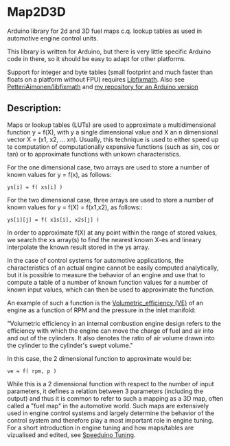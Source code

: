 # Map2D3D

Arduino library for 2d and 3D fuel maps c.q. lookup tables as used in
automotive engine control units.

This library is written for Arduino, but there is very little specific Arduino
code in there, so it should be easy to adapt for other platforms.

Support for integer and byte tables (small footprint and much faster than
floats on a platform without FPU) requires
[Libfixmath](https:en.wikipedia.org/wiki/Libfixmath).  Also see
[PetteriAimonen/libfixmath](https:github.com/PetteriAimonen/libfixmath) and
[my repository for an Arduino version](https:github.com/l4m4re/Arduino_fixpt)


Description:
------------

Maps or lookup tables (LUTs) are used to approximate a multidimensional
function y = f(X), with y a single dimensional value and X an n dimensional
vector X = (x1, x2, ... xn). Usually, this technique is used to either speed
up te computation of computationally expensive functions (such as sin, cos or
tan) or to approximate functions with unkown characteristics.

For the one dimensional case, two arrays are used to store a number of known
values for y = f(x), as follows:

    ys[i] = f( xs[i] )
    
For the two dimensional case, three arrays are used to store a number of known
values for y = f(X) = f(x1,x2), as follows::

    ys[i][j] = f( x1s[i], x2s[j] )

In order to approximate f(X) at any point within the range of stored values,
we search the xs array(s) to find the nearest known X-es and lineary
interpolate the known result stored in the ys array.    

In the case of control systems for automotive applications, the
characteristics of an actual engine cannot be easily computed analytically,
but it is possible to measure the behavior of an engine and use that to
compute a table of a number of known function values for a number of known
input values, which can then be used to approximate the function.

An example of such a function is the [Volumetric_efficiency
(VE)](https:en.wikipedia.org/wiki/Volumetric_efficiency) of an engine as a
function of RPM and the pressure in the inlet manifold:

"Volumetric efficiency in an internal combustion engine design refers to the
efficiency with which the engine can move the charge of fuel and air into and
out of the cylinders. It also denotes the ratio of air volume drawn into the
cylinder to the cylinder's swept volume."

In this case, the 2 dimensional function to approximate would be: 

    ve = f( rpm, p )  

While this is a 2 dimensional function with respect to the number of input
parameters, it defines a relation between 3 parameters (including the output)
and thus it is common to refer to such a mapping as a 3D map, often called a
"fuel map" in the automotive world. Such maps are extensively used in engine
control systems and largely determine the behavior of the control system and
therefore play a most important role in engine tuning. For a short
introduction in engine tuning and how maps/tables are vizualised and edited,
see [Speeduino Tuning](https:speeduino.com/wiki/index.php/Tuning).



